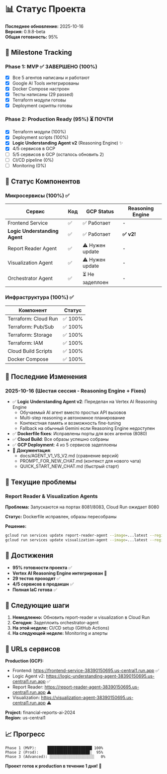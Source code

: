 # 📊 Статус Проекта

**Последнее обновление:** 2025-10-16  
**Версия:** 0.9.8-beta  
**Общая готовность:** 95%

## 🎯 Milestone Tracking

### Phase 1: MVP ✅ ЗАВЕРШЕНО (100%)
- [x] Все 5 агентов написаны и работают
- [x] Google AI Tools интегрированы
- [x] Docker Compose настроен
- [x] Тесты написаны (29 passed)
- [x] Terraform модули готовы
- [x] Deployment скрипты готовы

### Phase 2: Production Ready (95%) ⏳ ПОЧТИ
- [x] Terraform модули (100%)
- [x] Deployment scripts (100%)
- [x] **Logic Understanding Agent v2** (Reasoning Engine) ✨
- [x] 4/5 сервисов в GCP
- [ ] 5/5 сервисов в GCP (осталось обновить 2)
- [ ] CI/CD pipeline (0%)
- [ ] Monitoring (0%)

## 📂 Статус Компонентов

### Микросервисы (100%) ✅

| Сервис | Код | GCP Status | Reasoning Engine |
|--------|-----|------------|------------------|
| Frontend Service | ✅ | ✅ Работает | - |
| **Logic Understanding Agent** | ✅ | ✅ Работает | **✅ v2!** |
| Report Reader Agent | ✅ | ⚠️ Нужен update | - |
| Visualization Agent | ✅ | ⚠️ Нужен update | - |
| Orchestrator Agent | ✅ | ⏳ Не задеплоен | - |

### Инфраструктура (100%) ✅

| Компонент | Статус |
|-----------|--------|
| Terraform: Cloud Run | ✅ 100% |
| Terraform: Pub/Sub | ✅ 100% |
| Terraform: Storage | ✅ 100% |
| Terraform: IAM | ✅ 100% |
| Cloud Build Scripts | ✅ 100% |
| Docker Compose | ✅ 100% |

## 🔄 Последние Изменения

### 2025-10-16 (Шестая сессия - Reasoning Engine + Fixes)
- ✅ **Logic Understanding Agent v2**: Переделан на Vertex AI Reasoning Engine
  - Обучаемый AI агент вместо простых API вызовов
  - Multi-step reasoning и автономное планирование
  - Контекстная память и возможность fine-tuning
  - Fallback на обычный Gemini если Reasoning Engine недоступен
- ✅ **Dockerfile fixes**: Исправлены порты для всех агентов (8080)
- ✅ **Cloud Build**: Все образы успешно собраны
- ✅ **GCP Deployment**: 4 из 5 сервисов задеплоены
- 📝 **Документация**: 
  - docs/AGENT_V1_VS_V2.md (сравнение версий)
  - PROMPT_FOR_NEW_CHAT.md (контекст для нового чата)
  - QUICK_START_NEW_CHAT.md (быстрый старт)

## 🐛 Текущие проблемы

### Report Reader & Visualization Agents
**Проблема:** Запускаются на портах 8081/8083, Cloud Run ожидает 8080

**Статус:** Dockerfile исправлен, образы пересобраны

**Решение:**
```bash
gcloud run services update report-reader-agent --image=...latest --region=us-central1
gcloud run services update visualization-agent --image=...latest --region=us-central1
```

## 🎉 Достижения

- **95% готовности проекта** ✅
- **Vertex AI Reasoning Engine интегрирован** 🤖
- **29 тестов проходят** ✅
- **4/5 сервисов в продакшн** ✅
- **Полная IaC готова** ✅

## 🚀 Следующие шаги

1. **Немедленно:** Обновить report-reader и visualization в Cloud Run
2. **Сегодня:** Задеплоить orchestrator-agent
3. **На этой неделе:** CI/CD setup (GitHub Actions)
4. **На следующей неделе:** Monitoring и алерты

## 🔗 URLs сервисов

**Production (GCP):**
- Frontend: https://frontend-service-38390150695.us-central1.run.app ✅
- Logic Agent v2: https://logic-understanding-agent-38390150695.us-central1.run.app ✅
- Report Reader: https://report-reader-agent-38390150695.us-central1.run.app ⚠️
- Visualization: https://visualization-agent-38390150695.us-central1.run.app ⚠️

**Project:** financial-reports-ai-2024  
**Region:** us-central1

## 📈 Прогресс

```
Phase 1 (MVP):     ████████████████████ 100%
Phase 2 (Prod):    ███████████████████░  95%
Phase 3 (Advanced): ░░░░░░░░░░░░░░░░░░░░   0%
```

**Проект готов к production в течение 1 дня! 🎊**
